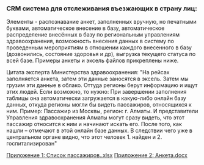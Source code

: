 ### CRM система для отслеживания въезжающих в страну лиц:

Элементы - распознавание анкет, заполненных вручную, но печатными буквами, автоматическое внесение в базу, автоматическое распределение внесённых в базу по региональным управлениям здравоохранения, возможность внесения данных в систему по проведенным мероприятиям в отношении каждого внесенного в базу (дозвонились, состояние здоровья и др), выгрузка текущего статуса по всей базе. Примеры анкеты и эксель файлов прикреплены ниже.

Цитата эксперта Министерства здравоохранения: "На рейсах заполняется анкета, затем эти данные заносятся в эксель. Затем мы грузим эти данные в облако. Оттуда регионы берут информацию и ищут этих людей. Если возможно, то нужно: При завершении заполнения таблицы она автоматически загружается в какую-либо онлайн базу данных, откуда регионы могли бы видеть пассажиров, относящихся к ним. Пример: Пассажир из Москвы, регион: г. Алматы. И представители Управления здравоохранения Алматы могут сразу видеть, что этот пассажир относится к ним и начинают искать его. После того, как нашли – отмечают в этой онлайн базе данных. В следствии чего уже в центральном органе видно, что этот человек 1. найден и 2. госпитализирован"


[Приложение 1: Список пассажиров..xlsx](https://github.com/alem-01/anti-corona/blob/master/cases/%D0%9F%D1%80%D0%B8%D0%BB%D0%BE%D0%B6%D0%B5%D0%BD%D0%B8%D0%B5%201.%20%D0%A1%D0%BF%D0%B8%D1%81%D0%BE%D0%BA%20%D0%BF%D0%B0%D1%81%D1%81%D0%B0%D0%B6%D0%B8%D1%80%D0%BE%D0%B2..xlsx)
[Приложение 2: Анкета.docx](https://github.com/alem-01/anti-corona/blob/master/cases/%D0%9F%D1%80%D0%B8%D0%BB%D0%BE%D0%B6%D0%B5%D0%BD%D0%B8%D0%B5%202.%20%D0%90%D0%BD%D0%BA%D0%B5%D1%82%D0%B0.docx)

